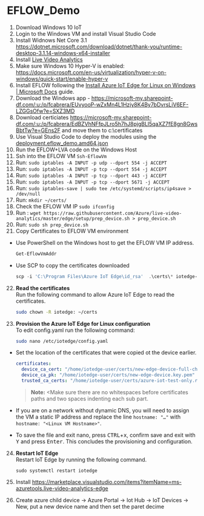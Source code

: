 # EFLOW_Demo

1. Download Windows 10 IoT
2. Login to the Windows VM and install Visual Studio Code
3. Install Widnows Net Core 3.1 https://dotnet.microsoft.com/download/dotnet/thank-you/runtime-desktop-3.1.14-windows-x64-installer
4. Install [Live Video Analytics](https://docs.microsoft.com/en-us/azure/media-services/live-video-analytics-edge/get-started-detect-motion-emit-events-quickstart)
5. Make sure Windows 10 Hyper-V is enabled: https://docs.microsoft.com/en-us/virtualization/hyper-v-on-windows/quick-start/enable-hyper-v
6. Install EFLOW following the [Install Azure IoT Edge for Linux on Windows | Microsoft Docs](https://docs.microsoft.com/en-us/azure/iot-edge/how-to-install-iot-edge-on-windows?view=iotedge-2018-06&tabs=windowsadmincenter) guide.
7. Download the Windows app - https://microsoft-my.sharepoint-df.com/:u:/p/fcabrera/EUvyooP-wZxMn4L1Hzjy8K4By7bDvrsLiV6EF-LZGGsOfw?e=SXZ3MD
8. Download certiciates https://microsoft-my.sharepoint-df.com/:u:/p/fcabrera/EdBZVhNFfpJLro5h7hJ8pjgBLl5qaXZ7fE8gn8GwsBbtTw?e=GEns2F  and move them to c:\certificates
9. Use Visual Studio Code to deploy the modules using the [deployment.eflow_demo.amd64.json](./deployment.eflow_demo.amd64.json)
10. Run the EFLOW+LVA code on the Windows Host
11. Ssh into the EFLOW VM  `Ssh-EflowVm`
12. Run: `sudo iptables -A INPUT -p udp --dport 554 -j ACCEPT`
13. Run: `sudo iptables -A INPUT -p tcp --dport 554 -j ACCEPT`
14. Run: `sudo iptables -A INPUT -p tcp --dport 443 -j ACCEPT` 
15. Run: `sudo iptables -A INPUT -p tcp --dport 5671 -j ACCEPT` 
16. Run: `sudo iptables-save | sudo tee /etc/systemd/scripts/ip4save > /dev/null`
17. Run: `mkdir ~/certs/`
18. Check the EFLOW VM IP `sudo ifconfig`
19. Run : `wget https://raw.githubusercontent.com/Azure/live-video-analytics/master/edge/setup/prep_device.sh > prep_device.sh`
20. Run: `sudo sh prep_device.sh`
21. Copy Certificates to EFLOW VM environment

   * Use PowerShell on the Windows host to get the EFLOW VM IP address.  

       ```powershell
       Get-EflowVmAddr
       ``` 

  * Use SCP to copy the certificates downloaded
      ```powershell
      scp -i 'C:\Program Files\Azure IoT Edge\id_rsa'  .\certs\* iotedge-user@<eflowvm-ip>:~/certs/​
      ```
22. **Read the certificates**  
    Run the following command to allow Azure IoT Edge to read the certificates.
    ```bash
    sudo chown -R iotedge: ~/certs
    ```
23. **Provision the Azure IoT Edge for Linux configuration**  
    To edit config.yaml run the following command:
    ```bash
    sudo nano /etc/iotedge/config.yaml
    ```    
   * Set the location of the certificates that were copied ot the device earlier.
        ```yaml
        certificates:
          device_ca_cert: "/home/iotedge-user/certs/new-edge-device-full-chain.cert.pem"
          device_ca_pk: "/home/iotedge-user/certs/new-edge-device.key.pem"
          trusted_ca_certs: "/home/iotedge-user/certs/azure-iot-test-only.root.ca.cert.pem"
        ```
        > **Note:** <Make sure there are no whitespaces before certificates paths and two spaces indenting each sub part. 

   * If you are on a network without dynamic DNS, you will need to assign the VM a static IP address and replace the line
    `hostname: "…"` with `hostname: "<Linux VM Hostname>"`.
 
   * To save the file and exit nano, press <kbd>CTRL</kbd>+<kbd>x</kbd>, confirm save and exit with <kbd>Y</kbd> and press <kbd>Enter</kbd>. This concludes the provisioning and configuration.
   
24. **Restart IoT Edge**    
    Restart IoT Edge by running the following command.
    ```base
    sudo systemctl restart iotedge
    ```
    
25. Install https://marketplace.visualstudio.com/items?itemName=ms-azuretools.live-video-analytics-edge
26. Create azure child device -> Azure Portal -> Iot Hub -> IoT Devices -> New, put a new device name and then set the paret decime

